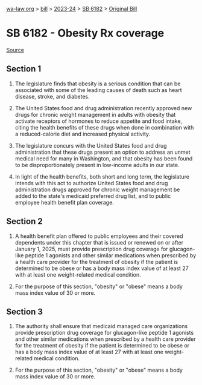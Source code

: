 [wa-law.org](/) > [bill](/bill/) > [2023-24](/bill/2023-24/) > [SB 6182](/bill/2023-24/sb/6182/) > [Original Bill](/bill/2023-24/sb/6182/1/)

# SB 6182 - Obesity Rx coverage

[Source](http://lawfilesext.leg.wa.gov/biennium/2023-24/Pdf/Bills/Senate%20Bills/6182.pdf)

## Section 1
1. The legislature finds that obesity is a serious condition that can be associated with some of the leading causes of death such as heart disease, stroke, and diabetes.

2. The United States food and drug administration recently approved new drugs for chronic weight management in adults with obesity that activate receptors of hormones to reduce appetite and food intake, citing the health benefits of these drugs when done in combination with a reduced-calorie diet and increased physical activity.

3. The legislature concurs with the United States food and drug administration that these drugs present an option to address an unmet medical need for many in Washington, and that obesity has been found to be disproportionately present in low-income adults in our state.

4. In light of the health benefits, both short and long term, the legislature intends with this act to authorize United States food and drug administration drugs approved for chronic weight management be added to the state's medicaid preferred drug list, and to public employee health benefit plan coverage.

## Section 2
1. A health benefit plan offered to public employees and their covered dependents under this chapter that is issued or renewed on or after January 1, 2025, must provide prescription drug coverage for glucagon-like peptide 1 agonists and other similar medications when prescribed by a health care provider for the treatment of obesity if the patient is determined to be obese or has a body mass index value of at least 27 with at least one weight-related medical condition.

2. For the purpose of this section, "obesity" or "obese" means a body mass index value of 30 or more.

## Section 3
1. The authority shall ensure that medicaid managed care organizations provide prescription drug coverage for glucagon-like peptide 1 agonists and other similar medications when prescribed by a health care provider for the treatment of obesity if the patient is determined to be obese or has a body mass index value of at least 27 with at least one weight-related medical condition.

2. For the purpose of this section, "obesity" or "obese" means a body mass index value of 30 or more.
